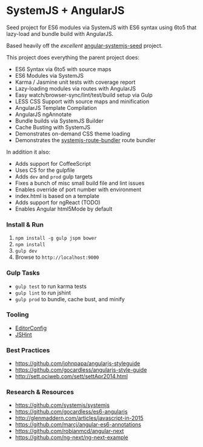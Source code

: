 # SystemJS + AngularJS

Seed project for ES6 modules via SystemJS with ES6 syntax using 6to5 that lazy-load and bundle build with AngularJS.

Based heavily off the *excellent* [angular-systemjs-seed](https://github.com/Swimlane/angular-systemjs-seed) project.

This project does everything the parent project does:

- ES6 Syntax via 6to5 with source maps
- ES6 Modules via SystemJS
- Karma / Jasmine unit tests with coverage report
- Lazy-loading modules via routes with AngularJS
- Easy watch/browser-sync/lint/test/build setup via Gulp
- LESS CSS Support with source maps and minification
- AngularJS Template Compilation
- AngularJS ngAnnotate
- Bundle builds via SystemJS Builder
- Cache Busting with SystemJS
- Demonstrates on-demand CSS theme loading
- Demonstrates the [systemjs-route-bundler](https://github.com/Swimlane/systemjs-route-bundler) route bundler

In addition it also:

- Adds support for CoffeeScript
- Uses CS for the gulpfile
- Adds `dev` and `prod` gulp targets
- Fixes a bunch of misc small build file and lint issues
- Enables override of port number with environment
- index.html is based on a template
- Adds support for ngReact (TODO)
- Enables Angular html5Mode by default

### Install & Run

1. `npm install -g gulp jspm bower`
2. `npm install`
3. `gulp dev`
4. Browse to `http://localhost:9000`

### Gulp Tasks

- `gulp test` to run karma tests
- `gulp lint` to run jshint
- `gulp prod` to bundle, cache bust, and minify

### Tooling

- [EditorConfig](http://editorconfig.org/)
- [JSHint](http://jshint.com/install/)

### Best Practices

- https://github.com/johnpapa/angularjs-styleguide
- https://github.com/gocardless/angularjs-style-guide
- http://sett.ociweb.com/sett/settApr2014.html

### Research & Resources

- https://github.com/systemjs/systemjs
- https://github.com/gocardless/es6-angularjs
- http://glenmaddern.com/articles/javascript-in-2015
- https://github.com/marcj/angular-es6-annotations
- https://github.com/robianmcd/angular-next
- https://github.com/ng-next/ng-next-example

